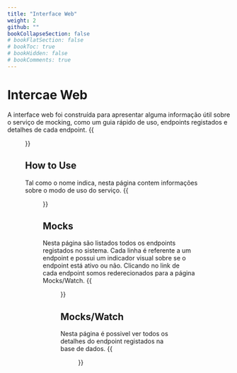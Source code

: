 ```yaml
---
title: "Interface Web"
weight: 2
github: ""
bookCollapseSection: false
# bookFlatSection: false
# bookToc: true
# bookHidden: false
# bookComments: true
---
```

# Intercae Web
A interface web foi construída para apresentar alguma informação útil sobre o serviço de mocking, como um guia rápido de uso, endpoints registados e detalhes de cada endpoint.
{{<figure src="/images/mock-api/homepage.png">}}

## How to Use
Tal como o nome indica, nesta página contem informações sobre o modo de uso do serviço.
{{<figure src="/images/mock-api/howtouse.png">}}

## Mocks
Nesta página são listados todos os endpoints registados no sistema. Cada linha é referente a um endpoint e possui um indicador visual sobre se o endpoint está ativo ou não. Clicando no link de cada endpoint somos rederecionados para a página Mocks/Watch.
{{<figure src="/images/mock-api/mocks.png">}}

## Mocks/Watch
Nesta página é possivel ver todos os detalhes do endpoint registados na base de dados.
{{<figure src="/images/mock-api/mocks-watch.png">}}